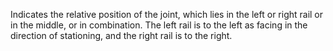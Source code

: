 Indicates the relative position of the joint, which lies in the left or right rail or in the middle, or in combination. The left rail is to the left as facing in the direction of stationing, and the right rail is to the right.

